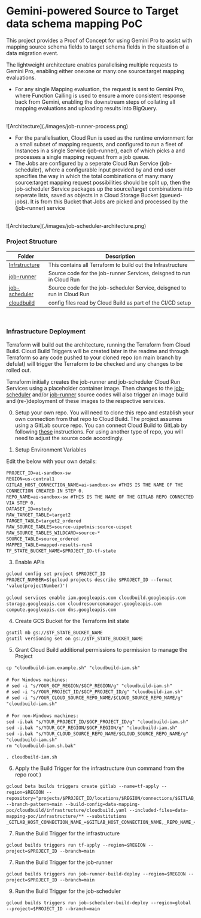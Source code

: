 # Gemini-powered Source to Target data schema mapping PoC

This project provides a Proof of Concept for using Gemini Pro to assist with mapping source schema fields to target schema fields in the situation of a data migration event. 

The lightweight architecture enables parallelising multiple requests to Gemini Pro, enabling either one:one or many:one source:target mapping evaluations.

*   For any single Mapping evaluation, the request is sent to Gemini Pro, where Function Calling is used to ensure a more consistent response back from Gemini, enabling the downstream steps of collating all mapping evaluations and uploading results into BigQuery.

<br>
![Architecture](./images/job-runner-process.png)
<br>

*   For the parallelisation, Cloud Run is used as the runtime enviornment for a small subset of mapping requests, and configured to run a fleet of Instances in a single Service (job-runner), each of which picks a and processes a single mapping request from a job queue.
*   The Jobs are configured by a seperate Cloud Run Service (job-scheduler), where a configurable input provided by and end user specifies the way in which the total combinations of many:many source:target mapping request possibilities should be split up, then the job-scheduler Service packages up the source/target combinations into seperate lists, saved as objects in a Cloud Storage Bucket (queued-jobs). It is from this Bucket that Jobs are picked and processed by the (job-runner) service

<br>
![Architecture](./images/job-scheduler-architecture.png)
<br>

### Project Structure 

| Folder                      | Description |
|-----------------------------|-------------|
| [Infrstructure](./infrastructure) | This contains all Terraform to build out the Infrastructure |
| [job-runner](./job-runner) | Source code for the job-runner Services, deisgned to run in Cloud Run |
| [job-scheduler](./job-scheduler) | Source code for the job-scheduler Service, deisgned to run in Cloud Run |
| [cloudbuild](./cloudbuild) | config files read by Cloud Build as part of the CI/CD setup |

<br>

### Infrastructure Deployment

Terraform will build out the architecture, running the Terraform from Cloud Build. Cloud Build Triggers will be created later in the readme and through Terraform so any code pushed to your cloned repo (on main branch by defulat) will trigger the Terraform to be checked and any changes to be rolled out.

Terraform initially creates the job-runner and job-scheduler Cloud Run Services using a placeholder container image. Then changes to the [job-scheduler](./job-scheduler) and/or [job-runner](./job-runner) source codes will also trigger an image build and (re-)deployment of these images to the respective services.

0. Setup your own repo. You will need to clone this repo and establish your own connection from that repo to Cloud Build. The project assumes using a GitLab source repo. You can connect Cloud Build to GitLab by following [these](https://cloud.google.com/build/docs/automating-builds/gitlab/connect-repo-gitlab) instructions. For using another type of repo, you will need to adjust the source code accordingly.

1. Setup Environment Variables

Edit the below with your own details:

```
PROJECT_ID=ai-sandbox-sw
REGION=us-central1
GITLAB_HOST_CONNECTION_NAME=ai-sandbox-sw #THIS IS THE NAME OF THE CONNECTION CREATED IN STEP 0.
REPO_NAME=ai-sandbox-sw #THIS IS THE NAME OF THE GITLAB REPO CONNECTED VIA STEP 0.
DATASET_ID=mstudy
RAW_TARGET_TABLE=target2
TARGET_TABLE=target2_ordered
RAW_SOURCE_TABLES=source-uipetmis:source-uispet
RAW_SOURCE_TABLES_WILDCARD=source-*
SOURCE_TABLE=source_ordered
MAPPED_TABLE=mapped-results-run4
TF_STATE_BUCKET_NAME=$PROJECT_ID-tf-state

```

3. Enable APIs

```
gcloud config set project $PROJECT_ID
PROJECT_NUMBER=$(gcloud projects describe $PROJECT_ID --format 'value(projectNumber)')

gcloud services enable iam.googleapis.com cloudbuild.googleapis.com storage.googleapis.com cloudresourcemanager.googleapis.com compute.googleapis.com dns.googleapis.com
```

4. Create GCS Bucket for the Terraform Init state

```
gsutil mb gs://$TF_STATE_BUCKET_NAME
gsutil versioning set on gs://$TF_STATE_BUCKET_NAME
```

5. Grant Cloud Build additional permissions to permission to manage the Project

```
cp "cloudbuild-iam.example.sh" "cloudbuild-iam.sh"

# For Windows machines:
# sed -i "s/YOUR_GCP_REGION/$GCP_REGION/g" "cloudbuild-iam.sh"
# sed -i "s/YOUR_PROJECT_ID/$GCP_PROJECT_ID/g" "cloudbuild-iam.sh"
# sed -i "s/YOUR_CLOUD_SOURCE_REPO_NAME/$CLOUD_SOURCE_REPO_NAME/g" "cloudbuild-iam.sh"

# For non-Windows machines:
sed -i.bak "s/YOUR_PROJECT_ID/$GCP_PROJECT_ID/g" "cloudbuild-iam.sh"
sed -i.bak "s/YOUR_GCP_REGION/$GCP_REGION/g" "cloudbuild-iam.sh"
sed -i.bak "s/YOUR_CLOUD_SOURCE_REPO_NAME/$CLOUD_SOURCE_REPO_NAME/g" "cloudbuild-iam.sh"
rm "cloudbuild-iam.sh.bak"
```

```
. cloudbuild-iam.sh
```

6.  Apply the Build Trigger for the infrastructure (run command from the repo root )

```
gcloud beta builds triggers create gitlab --name=tf-apply --region=$REGION --repository="projects/$PROJECT_ID/locations/$REGION/connections/$GITLAB_HOST_CONNECTION_NAME/repositories/$REPO_NAME" --branch-pattern=main --build-config=data-mapping-poc/cloudbuild/infrastructure/cloudbuild.yaml --included-files=data-mapping-poc/infrastructure/** --substitutions _GITLAB_HOST_CONNECTION_NAME_=$GITLAB_HOST_CONNECTION_NAME,_REPO_NAME_=$REPO_NAME,_PROJECT_ID_=$PROJECT_ID,_REGION_=$REGION,_TF_STATE_BUCKET_NAME_=$TF_STATE_BUCKET_NAME,_DATASET_ID_=$DATASET_ID,_RAW_TARGET_TABLE_=$RAW_TARGET_TABLE,_TARGET_TABLE_=$TARGET_TABLE,_RAW_SOURCE_TABLES_=$RAW_SOURCE_TABLES,_RAW_SOURCE_TABLES_WILDCARD_=$RAW_SOURCE_TABLES_WILDCARD,_SOURCE_TABLE_=$SOURCE_TABLE,_MAPPED_TABLE_=$MAPPED_TABLE
```

7. Run the Build Trigger for the infrastructure

```
gcloud builds triggers run tf-apply --region=$REGION --project=$PROJECT_ID --branch=main
```

7. Run the Build Trigger for the job-runner

```
gcloud builds triggers run job-runner-build-deploy --region=$REGION --project=$PROJECT_ID --branch=main
```

9. Run the Build Trigger for the job-scheduler

```
gcloud builds triggers run job-scheduler-build-deploy --region=global --project=$PROJECT_ID --branch=main
```